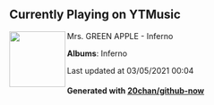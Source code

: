 ## Currently Playing on YTMusic

[<img align="left" width="100" src="https://lh3.googleusercontent.com/GHVNMErvs-zTlvWUNiruGcL8wg7qLiAXdYOCefn8cg7Zm-z7pqj6vk6LwnokvsRKxvmccrVA8KPvdik">](https://music.youtube.com/watch?v=wNjvuRZtQeI)

Mrs. GREEN APPLE - Inferno

**Albums**: Inferno

Last updated at 03/05/2021 00:04

#### Generated with [20chan/github-now](https://github.com/20chan/github-now)


<!--
**20chan/20chan** is a ✨ _special_ ✨ repository because its `README.md` (this file) appears on your GitHub profile.

Here are some ideas to get you started:

- 🔭 I’m currently working on ...
- 🌱 I’m currently learning ...
- 👯 I’m looking to collaborate on ...
- 🤔 I’m looking for help with ...
- 💬 Ask me about ...
- 📫 How to reach me: ...
- 😄 Pronouns: ...
- ⚡ Fun fact: ...
-->
